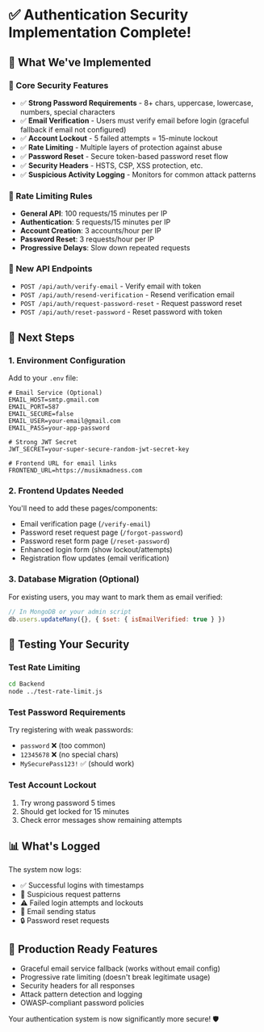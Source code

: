 # ✅ Authentication Security Implementation Complete!

## 🎯 What We've Implemented

### 🔐 Core Security Features
- ✅ **Strong Password Requirements** - 8+ chars, uppercase, lowercase, numbers, special characters
- ✅ **Email Verification** - Users must verify email before login (graceful fallback if email not configured)
- ✅ **Account Lockout** - 5 failed attempts = 15-minute lockout
- ✅ **Rate Limiting** - Multiple layers of protection against abuse
- ✅ **Password Reset** - Secure token-based password reset flow
- ✅ **Security Headers** - HSTS, CSP, XSS protection, etc.
- ✅ **Suspicious Activity Logging** - Monitors for common attack patterns

### 🚦 Rate Limiting Rules
- **General API**: 100 requests/15 minutes per IP
- **Authentication**: 5 requests/15 minutes per IP  
- **Account Creation**: 3 accounts/hour per IP
- **Password Reset**: 3 requests/hour per IP
- **Progressive Delays**: Slow down repeated requests

### 📧 New API Endpoints
- `POST /api/auth/verify-email` - Verify email with token
- `POST /api/auth/resend-verification` - Resend verification email
- `POST /api/auth/request-password-reset` - Request password reset
- `POST /api/auth/reset-password` - Reset password with token

## 🔧 Next Steps

### 1. Environment Configuration
Add to your `.env` file:
```env
# Email Service (Optional)
EMAIL_HOST=smtp.gmail.com
EMAIL_PORT=587
EMAIL_SECURE=false
EMAIL_USER=your-email@gmail.com
EMAIL_PASS=your-app-password

# Strong JWT Secret
JWT_SECRET=your-super-secure-random-jwt-secret-key

# Frontend URL for email links
FRONTEND_URL=https://musikmadness.com
```

### 2. Frontend Updates Needed
You'll need to add these pages/components:
- Email verification page (`/verify-email`)
- Password reset request page (`/forgot-password`) 
- Password reset form page (`/reset-password`)
- Enhanced login form (show lockout/attempts)
- Registration flow updates (email verification)

### 3. Database Migration (Optional)
For existing users, you may want to mark them as email verified:
```javascript
// In MongoDB or your admin script
db.users.updateMany({}, { $set: { isEmailVerified: true } })
```

## 🧪 Testing Your Security

### Test Rate Limiting
```bash
cd Backend
node ../test-rate-limit.js
```

### Test Password Requirements
Try registering with weak passwords:
- `password` ❌ (too common)
- `12345678` ❌ (no special chars)
- `MySecurePass123!` ✅ (should work)

### Test Account Lockout
1. Try wrong password 5 times
2. Should get locked for 15 minutes
3. Check error messages show remaining attempts

## 📊 What's Logged
The system now logs:
- ✅ Successful logins with timestamps
- 🚨 Suspicious request patterns  
- ⚠️ Failed login attempts and lockouts
- 📧 Email sending status
- 🔒 Password reset requests

## 🚀 Production Ready Features
- Graceful email service fallback (works without email config)
- Progressive rate limiting (doesn't break legitimate usage)
- Security headers for all responses
- Attack pattern detection and logging
- OWASP-compliant password policies

Your authentication system is now significantly more secure! 🛡️
